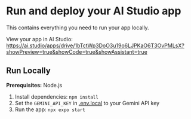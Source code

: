 # Run and deploy your AI Studio app

This contains everything you need to run your app locally.

View your app in AI Studio: https://ai.studio/apps/drive/1bTctWp3DoO3u19o6LJPKaO6T3OvPMLsX?showPreview=true&showCode=true&showAssistant=true

## Run Locally

**Prerequisites:**  Node.js


1. Install dependencies:
   `npm install`
2. Set the `GEMINI_API_KEY` in [.env.local](.env.local) to your Gemini API key
3. Run the app:
   `npx expo start`